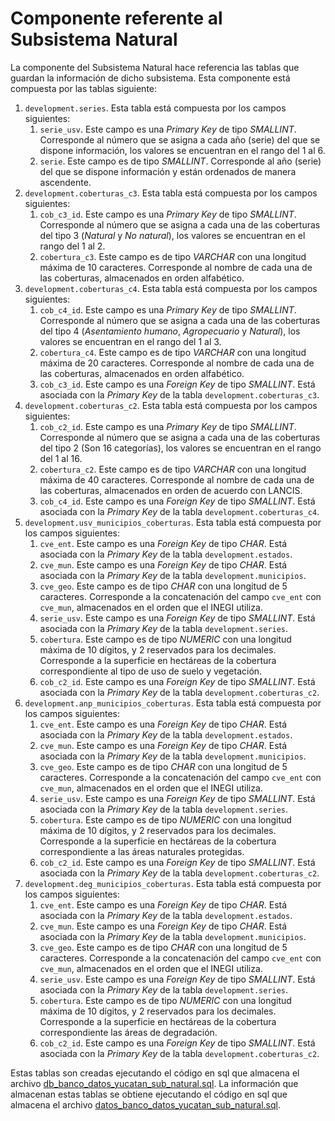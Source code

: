 # Componente referente al Subsistema Natural

La componente del Subsistema Natural hace referencia las tablas que guardan la información de dicho subsistema. Esta componente está compuesta por las tablas siguiente:
1. `development.series`. Esta tabla está compuesta por los campos siguientes:
    1. `serie_usv`. Este campo es una _Primary Key_ de tipo _SMALLINT_. Corresponde al número que se asigna a cada año (serie) del que se dispone información, los valores se encuentran en el rango del $1$ al $6$.
    2. `serie`. Este campo es de tipo _SMALLINT_. Corresponde al año (serie) del que se dispone información y están ordenados de manera ascendente.
2. `development.coberturas_c3`. Esta tabla está compuesta por los campos siguientes:
    1. `cob_c3_id`. Este campo es una _Primary Key_ de tipo _SMALLINT_. Corresponde al número que se asigna a cada una de las coberturas del tipo 3 (_Natural_ y _No natural_), los valores se encuentran en el rango del $1$ al $2$.
    2. `cobertura_c3`. Este campo es de tipo _VARCHAR_ con una longitud máxima de 10 caracteres. Corresponde al nombre de cada una de las coberturas, almacenados en orden alfabético.
3. `development.coberturas_c4`. Esta tabla está compuesta por los campos siguientes:
    1. `cob_c4_id`. Este campo es una _Primary Key_ de tipo _SMALLINT_. Corresponde al número que se asigna a cada una de las coberturas del tipo 4 (_Asentamiento humano_, _Agropecuario_ y _Natural_), los valores se encuentran en el rango del $1$ al $3$.
    2. `cobertura_c4`. Este campo es de tipo _VARCHAR_ con una longitud máxima de 20 caracteres. Corresponde al nombre de cada una de las coberturas, almacenados en orden alfabético.
    3. `cob_c3_id`. Este campo es una _Foreign Key_ de tipo _SMALLINT_. Está asociada con la _Primary Key_ de la tabla `development.coberturas_c3`.
4. `development.coberturas_c2`. Esta tabla está compuesta por los campos siguientes:
    1. `cob_c2_id`. Este campo es una _Primary Key_ de tipo _SMALLINT_. Corresponde al número que se asigna a cada una de las coberturas del tipo 2 (Son 16 categorías), los valores se encuentran en el rango del $1$ al $16$.
    2. `cobertura_c2`. Este campo es de tipo _VARCHAR_ con una longitud máxima de 40 caracteres. Corresponde al nombre de cada una de las coberturas, almacenados en orden de acuerdo con LANCIS.
    3. `cob_c4_id`. Este campo es una _Foreign Key_ de tipo _SMALLINT_. Está asociada con la _Primary Key_ de la tabla `development.coberturas_c4`.
5. `development.usv_municipios_coberturas`. Esta tabla está compuesta por los campos siguientes:
    1. `cve_ent`. Este campo es una _Foreign Key_ de tipo _CHAR_. Está asociada con la _Primary Key_ de la tabla `development.estados`.
    2. `cve_mun`. Este campo es una _Foreign Key_ de tipo _CHAR_. Está asociada con la _Primary Key_ de la tabla `development.municipios`.
    3. `cve_geo`. Este campo es de tipo _CHAR_ con una longitud de 5 caracteres. Corresponde a la concatenación del campo `cve_ent` con `cve_mun`, almacenados en el orden que el INEGI utiliza.
    4. `serie_usv`. Este campo es una _Foreign Key_ de tipo _SMALLINT_. Está asociada con la _Primary Key_ de la tabla `development.series`.
    5. `cobertura`. Este campo es de tipo _NUMERIC_ con una longitud máxima de 10 dígitos, y 2 reservados para los decimales. Corresponde a la superficie en hectáreas de la cobertura correspondiente al tipo de uso de suelo y vegetación.
    6. `cob_c2_id`. Este campo es una _Foreign Key_ de tipo _SMALLINT_. Está asociada con la _Primary Key_ de la tabla `development.coberturas_c2`.
6. `development.anp_municipios_coberturas`. Esta tabla está compuesta por los campos siguientes:
    1. `cve_ent`. Este campo es una _Foreign Key_ de tipo _CHAR_. Está asociada con la _Primary Key_ de la tabla `development.estados`.
    2. `cve_mun`. Este campo es una _Foreign Key_ de tipo _CHAR_. Está asociada con la _Primary Key_ de la tabla `development.municipios`.
    3. `cve_geo`. Este campo es de tipo _CHAR_ con una longitud de 5 caracteres. Corresponde a la concatenación del campo `cve_ent` con `cve_mun`, almacenados en el orden que el INEGI utiliza.
    4. `serie_usv`. Este campo es una _Foreign Key_ de tipo _SMALLINT_. Está asociada con la _Primary Key_ de la tabla `development.series`.
    5. `cobertura`. Este campo es de tipo _NUMERIC_ con una longitud máxima de 10 dígitos, y 2 reservados para los decimales. Corresponde a la superficie en hectáreas de la cobertura correspondiente a las áreas naturales protegidas.
    6. `cob_c2_id`. Este campo es una _Foreign Key_ de tipo _SMALLINT_. Está asociada con la _Primary Key_ de la tabla `development.coberturas_c2`.
7. `development.deg_municipios_coberturas`. Esta tabla está compuesta por los campos siguientes:
    1. `cve_ent`. Este campo es una _Foreign Key_ de tipo _CHAR_. Está asociada con la _Primary Key_ de la tabla `development.estados`.
    2. `cve_mun`. Este campo es una _Foreign Key_ de tipo _CHAR_. Está asociada con la _Primary Key_ de la tabla `development.municipios`.
    3. `cve_geo`. Este campo es de tipo _CHAR_ con una longitud de 5 caracteres. Corresponde a la concatenación del campo `cve_ent` con `cve_mun`, almacenados en el orden que el INEGI utiliza.
    4. `serie_usv`. Este campo es una _Foreign Key_ de tipo _SMALLINT_. Está asociada con la _Primary Key_ de la tabla `development.series`.
    5. `cobertura`. Este campo es de tipo _NUMERIC_ con una longitud máxima de 10 dígitos, y 2 reservados para los decimales. Corresponde a la superficie en hectáreas de la cobertura correspondiente las áreas de degradación.
    6. `cob_c2_id`. Este campo es una _Foreign Key_ de tipo _SMALLINT_. Está asociada con la _Primary Key_ de la tabla `development.coberturas_c2`.

Estas tablas son creadas ejecutando el código en sql que almacena el archivo [db_banco_datos_yucatan_sub_natural.sql](db_banco_datos_yucatan_sub_natural.sql). La información que almacenan estas tablas se obtiene ejecutando el código en sql que almacena el archivo [datos_banco_datos_yucatan_sub_natural.sql](datos_banco_datos_yucatan_sub_natural.sql).

